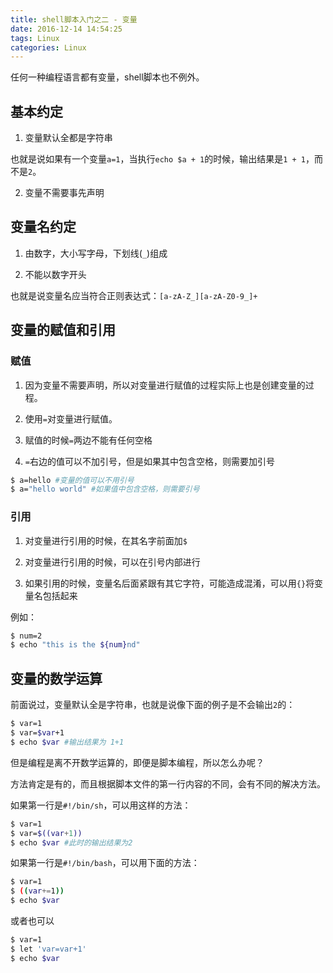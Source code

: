 ```yaml
---
title: shell脚本入门之二 - 变量
date: 2016-12-14 14:54:25
tags: Linux
categories: Linux
---
```


任何一种编程语言都有变量，shell脚本也不例外。

## 基本约定

1. 变量默认全都是字符串
  
  也就是说如果有一个变量`a=1`，当执行`echo $a + 1`的时候，输出结果是`1 + 1`，而不是`2`。

2. 变量不需要事先声明

<!--more-->

## 变量名约定

1. 由数字，大小写字母，下划线(`_`)组成

2. 不能以数字开头

也就是说变量名应当符合正则表达式：`[a-zA-Z_][a-zA-Z0-9_]+`

## 变量的赋值和引用

### 赋值

1. 因为变量不需要声明，所以对变量进行赋值的过程实际上也是创建变量的过程。

2. 使用`=`对变量进行赋值。

3. 赋值的时候`=`两边不能有任何空格

4. `=`右边的值可以不加引号，但是如果其中包含空格，则需要加引号

```bash
$ a=hello #变量的值可以不用引号
$ a="hello world" #如果值中包含空格，则需要引号
```

### 引用

1. 对变量进行引用的时候，在其名字前面加`$`

2. 对变量进行引用的时候，可以在引号内部进行

3. 如果引用的时候，变量名后面紧跟有其它字符，可能造成混淆，可以用`{}`将变量名包括起来

例如：
```bash
$ num=2
$ echo "this is the ${num}nd"
```

## 变量的数学运算

前面说过，变量默认全是字符串，也就是说像下面的例子是不会输出`2`的：

```bash
$ var=1
$ var=$var+1
$ echo $var #输出结果为 1+1
```

但是编程是离不开数学运算的，即便是脚本编程，所以怎么办呢？

方法肯定是有的，而且根据脚本文件的第一行内容的不同，会有不同的解决方法。

如果第一行是`#!/bin/sh`，可以用这样的方法：
```bash
$ var=1
$ var=$((var+1))
$ echo $var #此时的输出结果为2
```

如果第一行是`#!/bin/bash`，可以用下面的方法：
```bash
$ var=1
$ ((var+=1))
$ echo $var
```

或者也可以
```bash
$ var=1
$ let 'var=var+1'
$ echo $var
```
